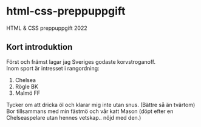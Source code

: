 # html-css-preppuppgift
HTML &amp; CSS preppuppgift 2022
## Kort introduktion 
Först och främst lagar jag Sveriges godaste korvstroganoff.  
Inom sport är intresset i rangordning: 
1. Chelsea
2. Rögle BK
3. Malmö FF

Tycker om att dricka öl och klarar mig inte utan snus. (Bättre så än tvärtom)  
Bor tillsammans med min fästmö och vår katt Mason (döpt efter en Chelseaspelare utan hennes vetskap.. nöjd med den.)